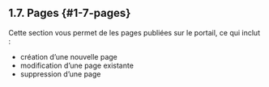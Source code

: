 ## **1.7\. Pages** {#1-7-pages}

Cette section vous permet de les pages publiées sur le portail, ce qui inclut :

*   création d’une nouvelle page
*   modification d’une page existante
*   suppression d’une page
